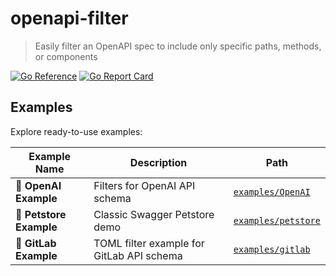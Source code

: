 # openapi-filter
> Easily filter an OpenAPI spec to include only specific paths, methods, or components

[![Go Reference](https://pkg.go.dev/badge/github.com/zguydev/openapi-filter.svg)](https://pkg.go.dev/github.com/zguydev/openapi-filter)
[![Go Report Card](https://goreportcard.com/badge/github.com/zguydev/openapi-filter?style=flat-square)](https://goreportcard.com/report/github.com/zguydev/openapi-filter)

## Examples
Explore ready-to-use examples:

| Example Name           | Description                               | Path                                        |
| ---------------------- | ----------------------------------------- | ------------------------------------------- |
| 🤖 **OpenAI Example**   | Filters for OpenAI API schema             | [`examples/OpenAI`](./examples/OpenAI/)     |
| 🐶 **Petstore Example** | Classic Swagger Petstore demo             | [`examples/petstore`](./examples/petstore/) |
| 🦊 **GitLab Example**   | TOML filter example for GitLab API schema | [`examples/gitlab`](./examples/gitlab/)     |
